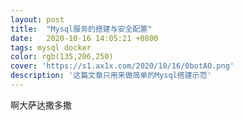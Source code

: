 ```yaml
---
layout: post
title:  "Mysql服务的搭建与安全配置"
date:   2020-10-16 14:05:21 +0800
tags: mysql docker
color: rgb(135,206,250)
cover: 'https://s1.ax1x.com/2020/10/16/0botAO.png'
description: '这篇文章只用来做简单的Mysql搭建示范'
---
```


啊大萨达撒多撒